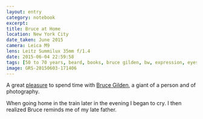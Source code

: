 ```yaml
--- 
layout: entry
category: notebook
excerpt:
title: Bruce at Home
location: New York City
date_taken: June 2015
camera: Leica M9
lens: Leitz Summilux 35mm f/1.4
date: 2015-06-04 22:59:58
tags: [50 to 70 years, beard, books, bruce gilden, bw, expression, eyes, fuck, home, man, new york city, portrait, relaxed, ship]
image: GRS-20150603-171406
---
```

A great [pleasure](http://simongriffee.com/notebook/GRS-20120517-110955) to spend time with [Bruce Gilden](http://brucegilden.com/), a giant of a person and of photography. 

When going home in the train later in the evening I began to cry. I then realized Bruce reminds me of my late father.